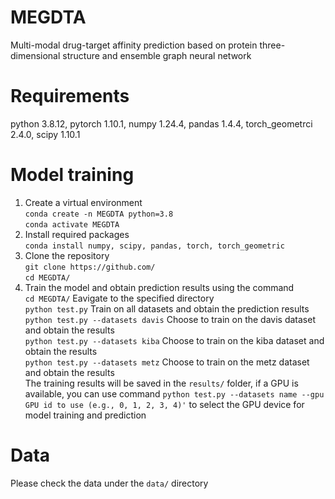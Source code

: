 # MEGDTA
Multi-modal drug-target affinity prediction based on protein three-dimensional structure and ensemble graph neural network
# Requirements
python 3.8.12, pytorch 1.10.1, numpy 1.24.4, pandas 1.4.4, torch_geometrci 2.4.0, scipy 1.10.1
# Model training
1. Create a virtual environment  
`conda create -n MEGDTA python=3.8`  
`conda activate MEGDTA`  
2. Install required packages  
`conda install numpy, scipy, pandas, torch, torch_geometric`
3. Clone the repository  
`git clone https://github.com/`  
`cd MEGDTA/`
4. Train the model and obtain prediction results using the command  
`cd MEGDTA/` Eavigate to the specified directory  
`python test.py` Train on all datasets and obtain the prediction results   
`python test.py --datasets davis` Choose to train on the davis dataset and obtain the results  
`python test.py --datasets kiba` Choose to train on the kiba dataset and obtain the results    
`python test.py --datasets metz` Choose to train on the metz dataset and obtain the results  
The training results will be saved in the `results/` folder, if a GPU is available, you can use command `python test.py --datasets name --gpu GPU id to use (e.g., 0, 1, 2, 3, 4)'` to select the GPU device for model training and prediction  
# Data  
Please check the data under the `data/` directory









